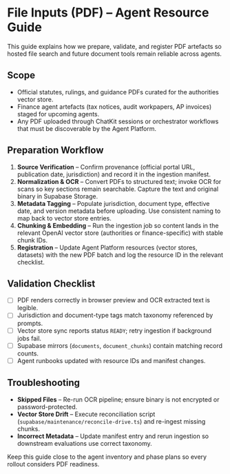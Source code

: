 # File Inputs (PDF) – Agent Resource Guide

This guide explains how we prepare, validate, and register PDF artefacts so hosted file search and future document tools remain reliable across agents.

## Scope
- Official statutes, rulings, and guidance PDFs curated for the authorities vector store.
- Finance agent artefacts (tax notices, audit workpapers, AP invoices) staged for upcoming agents.
- Any PDF uploaded through ChatKit sessions or orchestrator workflows that must be discoverable by the Agent Platform.

## Preparation Workflow
1. **Source Verification** – Confirm provenance (official portal URL, publication date, jurisdiction) and record it in the ingestion manifest.
2. **Normalization & OCR** – Convert PDFs to structured text; invoke OCR for scans so key sections remain searchable. Capture the text and original binary in Supabase Storage.
3. **Metadata Tagging** – Populate jurisdiction, document type, effective date, and version metadata before uploading. Use consistent naming to map back to vector store entries.
4. **Chunking & Embedding** – Run the ingestion job so content lands in the relevant OpenAI vector store (authorities or finance-specific) with stable chunk IDs.
5. **Registration** – Update Agent Platform resources (vector stores, datasets) with the new PDF batch and log the resource ID in the relevant checklist.

## Validation Checklist
- [ ] PDF renders correctly in browser preview and OCR extracted text is legible.
- [ ] Jurisdiction and document-type tags match taxonomy referenced by prompts.
- [ ] Vector store sync reports status `READY`; retry ingestion if background jobs fail.
- [ ] Supabase mirrors (`documents`, `document_chunks`) contain matching record counts.
- [ ] Agent runbooks updated with resource IDs and manifest changes.

## Troubleshooting
- **Skipped Files** – Re-run OCR pipeline; ensure binary is not encrypted or password-protected.
- **Vector Store Drift** – Execute reconciliation script (`supabase/maintenance/reconcile-drive.ts`) and re-ingest missing chunks.
- **Incorrect Metadata** – Update manifest entry and rerun ingestion so downstream evaluations use correct taxonomy.

Keep this guide close to the agent inventory and phase plans so every rollout considers PDF readiness.

